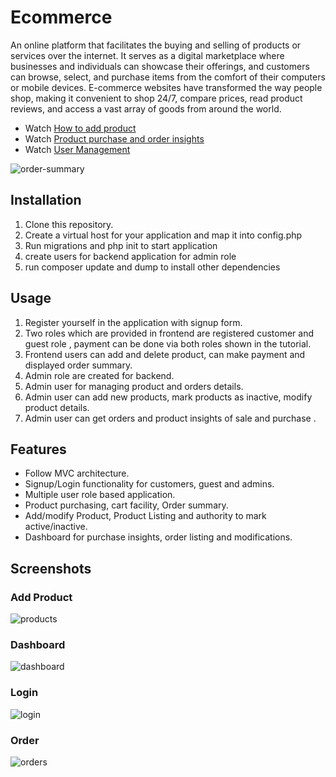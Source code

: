# Ecommerce
An online platform that facilitates the buying and selling of products or services over the internet. It serves as a digital marketplace where businesses and individuals can showcase their offerings, and customers can browse, select, and purchase items from the comfort of their computers or mobile devices. E-commerce websites have transformed the way people shop, making it convenient to shop 24/7, compare prices, read product reviews, and access a vast array of goods from around the world.
 * Watch [How to add product](https://drive.google.com/file/d/1C87vZXAH5mxRe4JIee1GylMjgvHve4Zu/view?usp=sharing)
 * Watch [Product purchase and order insights](https://drive.google.com/file/d/1usApccxHtzDPFLjvFv1uDPwekQMFV0NG/view?usp=sharing)
 * Watch [User Management](https://drive.google.com/file/d/1BNwFp7SJTWuR__TJiv5wYDAF11XTHxB6/view?usp=sharing)

![order-summary](https://github.com/kumaramarjeet7503/ecommerce/assets/64517073/587151f3-2c47-48b9-9c48-fb24e42dab30)

## Installation
1. Clone this repository.
2. Create a virtual host for your application and map it into config.php
3. Run migrations and php init to start application
4. create users for backend application for admin role
5. run composer update and dump to install other dependencies


## Usage
1. Register yourself in the application with signup form.
2. Two roles which are provided in frontend are registered customer and guest role , payment can be done via both roles shown in the tutorial.
3. Frontend users can add and delete product, can make payment and displayed order summary.
4. Admin role are created for backend.
5. Admin user for managing product and orders details.
6. Admin user can add new products, mark products as inactive, modify product details.
7. Admin user can get orders and product insights of sale and purchase .

## Features
* Follow MVC architecture.
* Signup/Login functionality for customers, guest and admins.
* Multiple user role based application.
* Product purchasing, cart facility, Order summary. 
* Add/modify Product, Product Listing and authority to mark active/inactive. 
* Dashboard for purchase insights, order listing and modifications.

## Screenshots

### Add Product 
![products](https://github.com/kumaramarjeet7503/ecommerce/assets/64517073/26db0c0e-81b8-4b0a-abea-1d386186b6eb)

### Dashboard
![dashboard](https://github.com/kumaramarjeet7503/ecommerce/assets/64517073/60c361fb-d5a4-4b6f-ab12-9c50881ffaa5)

### Login
![login](https://github.com/kumaramarjeet7503/ecommerce/assets/64517073/cc74c179-0cc6-438d-8faf-0021f005e59b)

### Order
![orders](https://github.com/kumaramarjeet7503/ecommerce/assets/64517073/9c2b5d2a-a028-4849-b64b-857731adfd3f)



